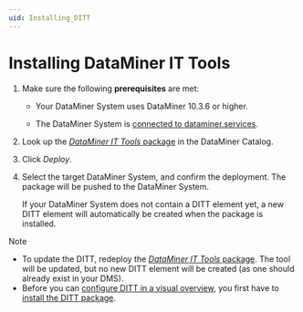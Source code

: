 ```yaml
---
uid: Installing_DITT
---
```


# Installing DataMiner IT Tools

1. Make sure the following **prerequisites** are met:

   - Your DataMiner System uses DataMiner 10.3.6 or higher.

   - The DataMiner System is [connected to dataminer.services](xref:Connecting_your_DataMiner_System_to_the_cloud).

1. Look up the [*DataMiner IT Tools* package](https://catalog.dataminer.services/details/package/5959) in the DataMiner Catalog.

1. Click *Deploy*.

1. Select the target DataMiner System, and confirm the deployment. The package will be pushed to the DataMiner System.

   If your DataMiner System does not contain a DITT element yet, a new DITT element will automatically be created when the package is installed.

> [!NOTE]
>
> - To update the DITT, redeploy the [*DataMiner IT Tools* package](https://catalog.dataminer.services/details/package/5959). The tool will be updated, but no new DITT element will be created (as one should already exist in your DMS).
> - Before you can [configure DITT in a visual overview](xref:Working_With_DITT), you first have to [install the DITT package](xref:Installing_DITT).
